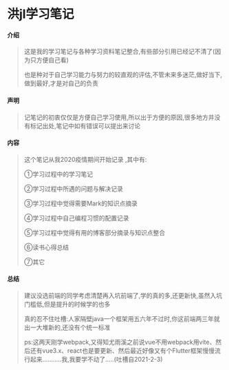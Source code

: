 # 洪jl学习笔记

#### 介绍
> 这是我的学习笔记与各种学习资料笔记整合,有些部分引用已经记不清了(因为只方便自己看)
>
> 也是种对于自己学习能力与努力的较直观的评估,不管未来多迷茫,做好当下,做到最好,才是对自己的负责

#### 声明
> 记笔记的初衷仅仅是方便自己学习使用,所以出于方便的原因,很多地方并没有标记出处,笔记中如有错误可以提出来讨论

#### 内容
> 这个笔记从我2020疫情期间开始记录 ,其中有:
>
> ①学习过程中的学习笔记
>
> ②学习过程中所遇的问题与解决记录
>
> ③学习过程中觉得需要Mark的知识点摘录
>
> ④学习过程中自己编程习惯的配置记录
>
> ⑤学习过程中觉得有用的博客部分摘录与知识点整合
>
> ⑥读书心得总结
>
> ⑦其它

#### 总结

>建议没选前端的同学考虑清楚再入坑前端了,学的真的多,还更新快,虽然入坑门槛低,但是提升的时候学的也多
>
>真的忍不住吐槽:人家隔壁java一个框架用五六年不过时,你这前端两三年就出一大堆新的,还没有个统一标准
>
>ps:这两天刚学webpack,又得知尤雨溪之前说vue不用webpack用vite、然后还有vue3.x、react也是要更新、然后最近好像又有个Flutter框架慢慢流行起来...........我,我要学不动了.....(吐槽自2021-2-3)


